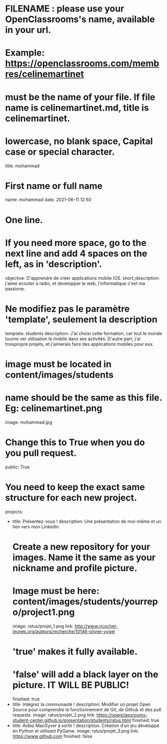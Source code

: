 # FILENAME : please use your OpenClassrooms's name, available in your url.
# Example: https://openclassrooms.com/membres/celinemartinet
# must be the name of your file. If file name is celinemartinet.md, title is celinemartinet.
# lowercase, no blank space, Capital case or special character.
title: mohammad

# First name or full name
name: mohammad
date: 2021-06-11 12:50

# One line.
# If you need more space, go to the next line and add 4 spaces on the left, as in 'description'.
objective: D'apprendre de créer applications mobile iOS.
short_description: j'aime ecouter à radio, et developper le web, l'informatique c'est ma passione.

# Ne modifiez pas le paramètre 'template', seulement la description
template: students
description:
    J'ai choisi cette formation, car tout le monde tourne ver utilisation
    le mobile dans ses activités.
    D'autre part, j'ai troispropre projets, et j'aimerais faire des applications
    mobiles pour eux.

# image must be located in content/images/students
# name should be the same as this file. Eg: celinemartinet.png
image: mohammad.jpg

# Change this to True when you do you pull request.
public: True 

# You need to keep the exact same structure for each new project.
projects:
  - title: Présentez-vous !
    description: Une présentation de moi-même et un lien vers mon LinkedIn.
    # Create a new repository for your images. Name it the same as your nickname and profile picture.
    # Image must be here: content/images/students/yourrepo/project1.png
    image: ratus/projet_1.png
    link: http://www.ricochet-jeunes.org/auteurs/recherche/10146-olivier-vogel
    # 'true' makes it fully available.
    # 'false' will add a black layer on the picture. IT WILL BE PUBLIC!
    finished: true
  - title: Intégrez la communauté !
    description: Modifier un projet Open Source pour comprendre le fonctionnement de Git, de Github et des pull requests. 
    image: ratus/projet_2.png
    link: https://openclassrooms-student-center.github.io/presentation/students/ratus.html
    finished: true
  - title: Aidez MacGyver à sortir !
    description: Création d’un jeu développé en Python et utilisant PyGame.
    image: ratus/projet_3.png
    link: https://www.github.com
    finished: false